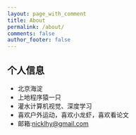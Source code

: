 ```yaml
---
layout: page_with_comment
title: About
permalink: /about/
comments: false
author_footer: false
---
```


## 个人信息

* 北京海淀
* 上地程序猿一只
* 灌水计算机视觉、深度学习
* 喜欢户外运动，喜欢小龙虾，喜欢看论文
* 邮箱:nicklhy@gmail.com
